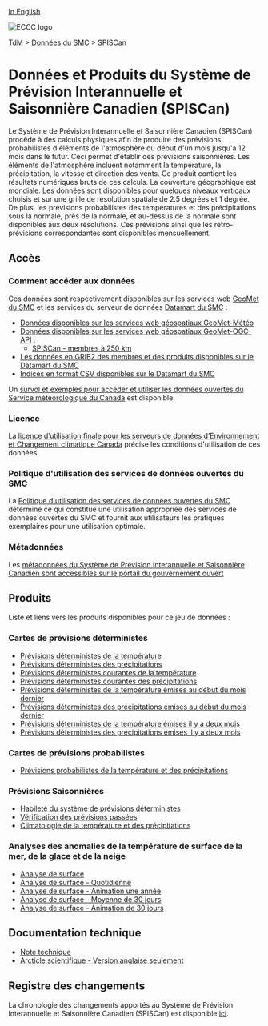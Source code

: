 [In English](readme_cansips_en.md)

![ECCC logo](../../img_eccc-logo.png)

[TdM](../../readme_fr.md) > [Données du SMC](../readme_fr.md) > SPISCan

# Données et Produits du Système de Prévision Interannuelle et Saisonnière Canadien (SPISCan)

Le Système de Prévision Interannuelle et Saisonnière Canadien (SPISCan) procède à des calculs physiques afin de produire des prévisions probabilistes d'éléments de l'atmosphère du début d'un mois jusqu'à 12 mois dans le futur. Ceci permet d'établir des prévisions saisonnières. Les éléments de l'atmosphère incluent notamment la température, la précipitation, la vitesse et direction des vents. Ce produit contient les résultats numériques bruts de ces calculs. La couverture géographique est mondiale. Les données sont disponibles pour quelques niveaux verticaux choisis et sur une grille de résolution spatiale de 2.5 degrées et 1 degrée. De plus, les prévisions probabilistes des températures et des précipitations sous la normale, près de la normale, et au-dessus de la normale sont disponibles aux deux résolutions. Ces prévisions ainsi que les rétro-prévisions correspondantes sont disponibles mensuellement.

## Accès

### Comment accéder aux données

Ces données sont respectivement disponibles sur les services web [GeoMet du SMC](../../msc-geomet/readme_fr.md) et les services du serveur de données [Datamart du SMC](../../msc-datamart/readme_fr.md) :

* [Données disponibles sur les services web géospatiaux GeoMet-Météo](../../msc-geomet/readme_fr.md)
* [Données disponibles sur les services web géospatiaux GeoMet-OGC-API](https://api.meteo.gc.ca/) :
    * [SPISCan - membres à 250 km](https://api.meteo.gc.ca/collections/weather:cansips:250km:forecast:members)
* [Les données en GRIB2 des membres et des produits disponibles sur le Datamart du SMC](readme_cansips-datamart_fr.md) 
* [Indices en format CSV disponibles sur le Datamart du SMC](readme_cansips-datamartcsv_fr.md)

Un [survol et exemples pour accéder et utiliser les données ouvertes du Service météorologique du Canada](../../usage/readme_fr.md) est disponible.

### Licence

La [licence d’utilisation finale pour les serveurs de données d’Environnement et Changement climatique Canada](../../licence/readme_fr.md) précise les conditions d'utilisation de ces données.

### Politique d'utilisation des services de données ouvertes du SMC

La [Politique d'utilisation des services de données ouvertes du SMC](../../usage-policy/readme_fr.md) détermine ce qui constitue une utilisation appropriée des services de données ouvertes du SMC et fournit aux utilisateurs les pratiques exemplaires pour une utilisation optimale.

### Métadonnées

Les [métadonnées du Système de Prévision Interannuelle et Saisonnière Canadien sont accessibles sur le portail du gouvernement ouvert](https://ouvert.canada.ca/data/fr/dataset/922781a9-bfef-56b9-a438-493ada629d47)

## Produits

Liste et liens vers les produits disponibles pour ce jeu de données :

### Cartes de prévisions déterministes

* [Prévisions déterministes de la température](https://meteo.gc.ca/saisons/det_f.html)
* [Prévisions déterministes des précipitations](https://meteo.gc.ca/saisons/det_f.html)
* [Prévisions déterministes courantes de la température](https://meteo.gc.ca/saisons/image_f.html?img=sfe1t_s&bc=det)
* [Prévisions déterministes courantes des précipitations](https://meteo.gc.ca/saisons/image_f.html?img=sfe1p_s&bc=det)
* [Prévisions déterministes de la température émises au début du mois dernier](https://meteo.gc.ca/saisons/image_f.html?img=sfe1tm1_s&bc=det)
* [Prévisions déterministes des précipitations émises au début du mois dernier](https://meteo.gc.ca/saisons/image_f.html?img=sfe1pm1_s&bc=det)
* [Prévisions déterministes de la température émises il y a deux mois](https://meteo.gc.ca/saisons/image_f.html?img=sfe1tm2_s&bc=det)
* [Prévisions déterministes des précipitations émises il y a deux mois](https://meteo.gc.ca/saisons/image_f.html?img=sfe1pm2_s&bc=det)

### Cartes de prévisions probabilistes

* [Prévisions probabilistes de la température et des précipitations](https://meteo.gc.ca/saisons/prob_f.html)

### Prévisions Saisonnières

* [Habileté du système de prévisions déterministes](https://meteo.gc.ca/saisons/skill_f.html)
* [Vérification des prévisions passées](https://meteo.gc.ca/saisons/ver_f.html)
* [Climatologie de la température et des précipitations](https://meteo.gc.ca/saisons/clim_f.html)

### Analyses des anomalies de la température de surface de la mer, de la glace et de la neige

* [Analyse de surface](https://meteo.gc.ca/saisons/sea-snow_f.html)
* [Analyse de surface - Quotidienne ](https://meteo.gc.ca/saisons/image_f.html?id=daily&img=2019061000_054_G6_global_I_SEASON_tm@lg@sd_000&bc=sea)
* [Analyse de surface - Animation une année](https://meteo.gc.ca/saisons/animation_f.html?id=year&bc=sea)
* [Analyse de surface - Moyenne de 30 jours](https://meteo.gc.ca/saisons/image_f.html?id=average&img=2019061000_054_G6_global_I_SEASON_avg@tm@lg@sd@720_000&bc=sea)
* [Analyse de surface - Animation de 30 jours](https://meteo.gc.ca/saisons/animation_f.html?id=month&bc=sea)

## Documentation technique

* [Note technique](https://collaboration.cmc.ec.gc.ca/cmc/cmoi/product_guide/docs/tech_notes/technote_cansips_e.pdf)
* [Arcticle scientifique - Version anglaise seulement](https://journals.ametsoc.org/doi/abs/10.1175/MWR-D-12-00216.1)

## Registre des changements 

La chronologie des changements apportés au Système de Prévision Interannuelle et Saisonnière Canadien (SPISCan) est disponible [ici](changelog_cansips_fr.md).
